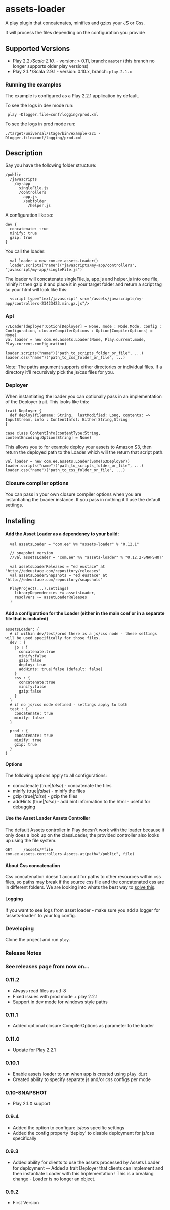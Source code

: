 # assets-loader

A play plugin that concatenates, minifies and gzips your JS or Css.

It will process the files depending on the configuration you provide

## Supported Versions

* Play 2.2.*/Scala 2.10.* - version: > 0.11, branch: `master` (this branch no longer supports older play versions)
* Play 2.1.*/Scala 2.9.1 - version: 0.10.x, branch: `play-2.1.x`

### Running the examples

The example is configured as a Play 2.2.1 application by default.

To see the logs in dev mode run:

     play -Dlogger.file=conf/logging/prod.xml

To see the logs in prod mode run:

    ./target/universal/stage/bin/example-221 -Dlogger.file=conf/logging/prod.xml


## Description

Say you have the following folder structure:


    /public
      /javascripts
        /my-app
          singleFile.js
          /controllers
            app.js
            /subfolder
              /helper.js

A configuration like so:

    dev {
      concatenate: true
      minify: true
      gzip: true
    }

You call the loader:

      val loader = new com.ee.assets.Loader()
      loader.scripts("name")("javascripts/my-app/controllers", "javascript/my-app/singleFile.js")

The loader will concatenate singleFile.js, app.js and helper.js into one file, minify it then gzip it and place it in your target folder and return a script tag so your html will look like this:

      <script type="text/javascript" src="/assets/javascripts/my-app/controllers-23423423.min.gz.js"/>


### Api

    //Loader(deployer:Option[Deployer] = None, mode : Mode.Mode, config : Configuration, closureCompilerOptions : Option[CompilerOptions] = None)
    val loader = new com.ee.assets.Loader(None, Play.current.mode, Play.current.configuration)

    loader.scripts("name")("path_to_scripts_folder_or_file", ...)
    loader.css("name")("path_to_css_folder_or_file", ...)

Note: The paths argument supports either directories or individual files. If a directory it'll recursively pick the js/css files for you.

### Deployer

When instantiating the loader you can optionally pass in an implementation of the Deployer trait. This looks like this:

    trait Deployer {
      def deploy(filename: String,  lastModified: Long, contents: => InputStream, info : ContentInfo): Either[String,String]
    }

    case class ContentInfo(contentType:String, contentEncoding:Option[String] = None)

This allows you to for example deploy your assets to Amazon S3, then return the deployed path to the Loader which will the return that script path.

    val loader = new com.ee.assets.Loader(Some(S3Deployer))
    loader.scripts("name")("path_to_scripts_folder_or_file", ...)
    loader.css("name")("path_to_css_folder_or_file", ...)


### Closure compiler options

You can pass in your own closure compiler options when you are instantiating the Loader instance. If you pass in nothing it'll use the default settings.

## Installing

#### Add the Asset Loader as a dependency to your build:

      val assetsLoader = "com.ee" %% "assets-loader" % "0.12.1"
      
      // snapshot version
      //val assetsLoader = "com.ee" %% "assets-loader" % "0.12.2-SNAPSHOT"

      val assetsLoaderReleases = "ed eustace" at "http://edeustace.com/repository/releases"
      val assetsLoaderSnapshots = "ed eustace" at "http://edeustace.com/repository/snapshots"

      PlayProject(...).settings(
        libraryDependencies += assetsLoader,
        resolvers += assetLoaderReleases
      )


#### Add a configuration for the Loader (either in the main conf or in a separate file that is included)

    assetsLoader: {
      # if within dev/test/prod there is a js/css node - these settings will be used specifically for those files.
      dev : {
        js : {
          concatenate:true
          minify:false
          gzip:false
          deploy: true
          addHints: true|false (default: false)
        }
        css : {
          concatenate:true
          minify:false
          gzip:false
        }
      }
      # if no js/css node defined - settings apply to both
      test : {
        concatenate: true
        minify: false
      }

      prod : {
        concatenate: true
        minify: true
        gzip: true
      }
    }

#### Options

The following options apply to all configurations:

* concatenate (true|*false*) - concatenate the files
* minify (true|*false*) - minify the files
* gzip (true|*false*) - gzip the files
* addHints (true|*false*) - add hint information to the html - useful for debugging


#### Use the Asset Loader Assets Controller
The default Assets controller in Play doesn't work with the loader because it only does a look up on the classLoader, the provided controller also looks up using the file system.

    GET     /assets/*file               com.ee.assets.controllers.Assets.at(path="/public", file)


#### About Css concatenation

Css concatenation doesn't account for paths to other resources within css files, so paths may break if the source css file and the concatenated css are in different folders. We are looking into whats the best way to [solve this](http://github.com/edeustace/assets-loader/issues/24).


#### Logging
If you want to see logs from asset loader - make sure you add a logger for 'assets-loader' to your log config.

### Developing
Clone the project and run `play`.


### Release Notes

### See releases page from now on...

### 0.11.2
- Always read files as utf-8
- Fixed issues with prod mode + play 2.2.1
- Support in dev mode for windows style paths

### 0.11.1
- Added optional closure CompilerOptions as parameter to the loader

### 0.11.0
- Update for Play 2.2.1

### 0.10.1
- Enable assets loader to run when app is created using `play dist`
- Created ability to specify separate js and/or css configs per mode

### 0.10-SNAPSHOT
- Play 2.1.X support

### 0.9.4
- Added the option to configure js/css specific settings
- Added the config property 'deploy' to disable deployment for js/css specifically

### 0.9.3
- Added ability for clients to use the assets processed by Assets Loader for deployment
-- Added a trait Deployer that clients can implement and then instantiate Loader with this Implementation
! This is a breaking change - Loader is no longer an object.

### 0.9.2
- First Version
